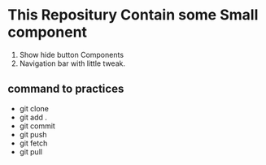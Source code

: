 # This Repositury Contain some Small component

1. Show hide button Components
2. Navigation bar with little tweak.

## command to practices

- git clone
- git add .
- git commit
- git push
- git fetch
- git pull
